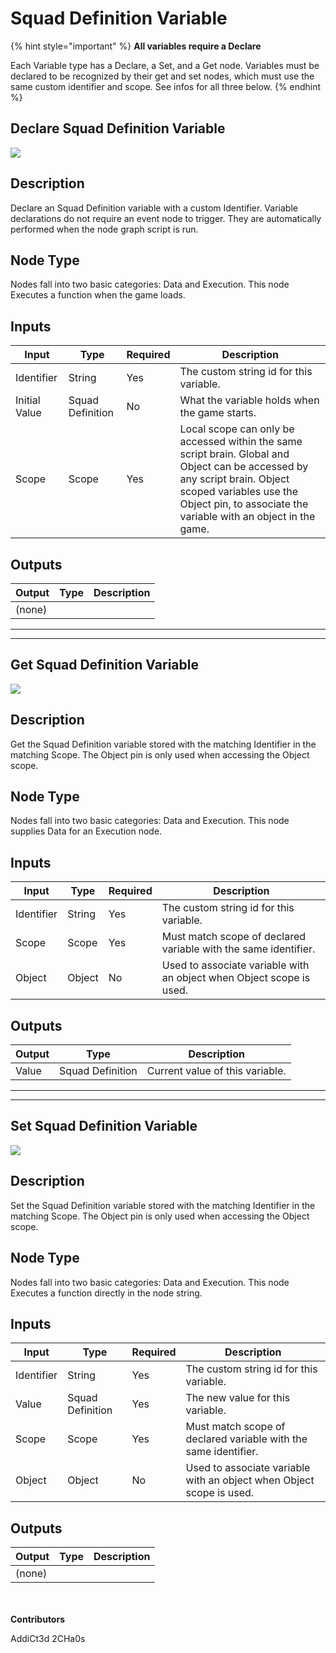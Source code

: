 # Squad Definition Variable

{% hint style="important" %}
**All variables require a Declare**

Each Variable type has a Declare, a Set, and a Get node. Variables must be declared to be recognized by their get and set nodes, which must use the same custom identifier and scope. See infos for all three below.
{% endhint %}

## Declare Squad Definition Variable

![](../../../.gitbook/assets/declare-squad-definition-variable.JPG)

## Description

Declare an Squad Definition variable with a custom Identifier. Variable declarations do not require an event node to trigger. They are automatically performed when the node graph script is run.

## Node Type

Nodes fall into two basic categories: Data and Execution. This node Executes a function when the game loads.

## Inputs

| Input         | Type             | Required | Description                                                                                                                                                                                                             |
| ------------- | ---------------- | -------- | ----------------------------------------------------------------------------------------------------------------------------------------------------------------------------------------------------------------------- |
| Identifier    | String           | Yes      | The custom string id for this variable.                                                                                                                                                                                 |
| Initial Value | Squad Definition | No       | What the variable holds when the game starts.                                                                                                                                                                           |
| Scope         | Scope            | Yes      | Local scope can only be accessed within the same script brain. Global and Object can be accessed by any script brain. Object scoped variables use the Object pin, to associate the variable with an object in the game. |

## Outputs

| Output | Type | Description |
| ------ | ---- | ----------- |
| (none) |      |             |

***

***


## Get Squad Definition Variable

![](../../../.gitbook/assets/get-squad-definition-variable.JPG)

## Description

Get the Squad Definition variable stored with the matching Identifier in the matching Scope. The Object pin is only used when accessing the Object scope.

## Node Type

Nodes fall into two basic categories: Data and Execution. This node supplies Data for an Execution node.

## Inputs

| Input      | Type   | Required | Description                                                          |
| ---------- | ------ | -------- | -------------------------------------------------------------------- |
| Identifier | String | Yes      | The custom string id for this variable.                              |
| Scope      | Scope  | Yes      | Must match scope of declared variable with the same identifier.      |
| Object     | Object | No       | Used to associate variable with an object when Object scope is used. |

## Outputs

| Output | Type             | Description                     |
| ------ | ---------------- | ------------------------------- |
| Value  | Squad Definition | Current value of this variable. |

***

***


## Set Squad Definition Variable

![](../../../.gitbook/assets/set-squad-definition-variable.JPG)

## Description

Set the Squad Definition variable stored with the matching Identifier in the matching Scope. The Object pin is only used when accessing the Object scope.

## Node Type

Nodes fall into two basic categories: Data and Execution. This node Executes a function directly in the node string.

## Inputs

| Input      | Type             | Required | Description                                                          |
| ---------- | ---------------- | -------- | -------------------------------------------------------------------- |
| Identifier | String           | Yes      | The custom string id for this variable.                              |
| Value      | Squad Definition | Yes      | The new value for this variable.                                     |
| Scope      | Scope            | Yes      | Must match scope of declared variable with the same identifier.      |
| Object     | Object           | No       | Used to associate variable with an object when Object scope is used. |

## Outputs

| Output | Type | Description |
| ------ | ---- | ----------- |
| (none) |      |             |

\
\
**Contributors**

AddiCt3d 2CHa0s
